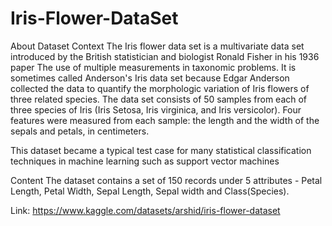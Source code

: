 # Iris-Flower-DataSet

About Dataset
Context
The Iris flower data set is a multivariate data set introduced by the British statistician and biologist Ronald Fisher in his 1936 paper The use of multiple measurements in taxonomic problems. It is sometimes called Anderson's Iris data set because Edgar Anderson collected the data to quantify the morphologic variation of Iris flowers of three related species. The data set consists of 50 samples from each of three species of Iris (Iris Setosa, Iris virginica, and Iris versicolor). Four features were measured from each sample: the length and the width of the sepals and petals, in centimeters.

This dataset became a typical test case for many statistical classification techniques in machine learning such as support vector machines

Content
The dataset contains a set of 150 records under 5 attributes - Petal Length, Petal Width, Sepal Length, Sepal width and Class(Species).

Link: https://www.kaggle.com/datasets/arshid/iris-flower-dataset
